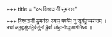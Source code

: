 +++
title = "०५ विश्वदानीं सुमनसः"

+++
वि॒श्व॒दानीं॑ सु॒मन॑सः स्याम॒ पश्ये॑म॒ नु सूर्य॑मु॒च्चर॑न्तम् ।  
तथा॑ कर॒द्वसु॑पति॒र्वसू॑नां दे॒वाँ ओहा॒नोऽव॒साग॑मिष्ठः ॥